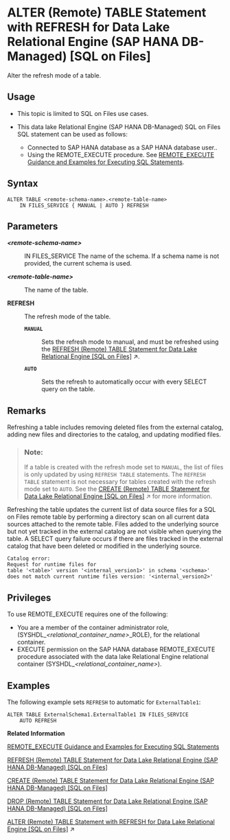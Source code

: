 <!-- loioff7b384154d0499594c61f49329dce04 -->

# ALTER \(Remote\) TABLE Statement with REFRESH for Data Lake Relational Engine \(SAP HANA DB-Managed\) \[SQL on Files\]

Alter the refresh mode of a table.



<a name="loioff7b384154d0499594c61f49329dce04__section_inj_b3b_nqb"/>

## Usage

-   This topic is limited to SQL on Files use cases.

-   This data lake Relational Engine \(SAP HANA DB-Managed\) SQL on Files SQL statement can be used as follows:

    -   Connected to SAP HANA database as a SAP HANA database user..
    -   Using the REMOTE\_EXECUTE procedure. See [REMOTE\_EXECUTE Guidance and Examples for Executing SQL Statements](../030-sql-statements/remote-execute-guidance-and-examples-for-executing-sql-statements-fd99ac0.md).





## Syntax

```
ALTER TABLE <remote-schema-name>.<remote-table-name>
    IN FILES_SERVICE { MANUAL | AUTO } REFRESH
```



## Parameters


<dl>
<dt><b>

*<remote-schema-name\>*

</b></dt>
<dd>

IN FILES\_SERVICE The name of the schema. If a schema name is not provided, the current schema is used.



</dd><dt><b>

*<remote-table-name\>*

</b></dt>
<dd>

The name of the table.



</dd><dt><b>

REFRESH

</b></dt>
<dd>

The refresh mode of the table.


<dl>
<dt><b>

`MANUAL`

</b></dt>
<dd>

Sets the refresh mode to manual, and must be refreshed using the [REFRESH (Remote) TABLE Statement for Data Lake Relational Engine \[SQL on Files\]](https://help.sap.com/viewer/19b3964099384f178ad08f2d348232a9/2024_1_QRC/en-US/e2756579d6354112a5e5e0f9fe0c2ccb.html "Update the current list of data source files for a SQL on Files remote table by performing a directory scan on all current data sources attached to this remote table.") :arrow_upper_right:.



</dd><dt><b>

`AUTO`

</b></dt>
<dd>

Sets the refresh to automatically occur with every SELECT query on the table.



</dd>
</dl>



</dd>
</dl>



## Remarks

Refreshing a table includes removing deleted files from the external catalog, adding new files and directories to the catalog, and updating modified files.

> ### Note:  
> If a table is created with the refresh mode set to `MANUAL`, the list of files is only updated by using `REFRESH TABLE` statements. The `REFRESH TABLE` statement is not necessary for tables created with the refresh mode set to `AUTO`. See the [CREATE (Remote) TABLE Statement for Data Lake Relational Engine \[SQL on Files\]](https://help.sap.com/viewer/19b3964099384f178ad08f2d348232a9/2024_1_QRC/en-US/beffc07c515540088d372197c9eee191.html "Create a remote table managed by SQL on Files.") :arrow_upper_right: for more information.

Refreshing the table updates the current list of data source files for a SQL on Files remote table by performing a directory scan on all current data sources attached to the remote table. Files added to the underlying source but not yet tracked in the external catalog are not visible when querying the table. A SELECT query failure occurs if there are files tracked in the external catalog that have been deleted or modified in the underlying source.

```
Catalog error:
Request for runtime files for 
table '<table>' version '<internal_version1>' in schema '<schema>' 
does not match current runtime files version: '<internal_version2>'
```



<a name="loioff7b384154d0499594c61f49329dce04__section_l3n_psd_j4b"/>

## Privileges

To use REMOTE\_EXECUTE requires one of the following:

-   You are a member of the container administrator role, \(SYSHDL\_*<relational\_container\_name\>*\_ROLE\), for the relational container.
-   EXECUTE permission on the SAP HANA database REMOTE\_EXECUTE procedure associated with the data lake Relational Engine relational container \(SYSHDL\_*<relational\_container\_name\>*\).



## Examples

The following example sets `REFRESH` to automatic for `ExternalTable1`:

```
ALTER TABLE ExternalSchema1.ExternalTable1 IN FILES_SERVICE
	AUTO REFRESH
```

**Related Information**  


[REMOTE\_EXECUTE Guidance and Examples for Executing SQL Statements](../030-sql-statements/remote-execute-guidance-and-examples-for-executing-sql-statements-fd99ac0.md "To run data lake Relational Engine SQL statements using the SAP HANA database REMOTE_EXECUTE or REMOTE_EXECUTE_DDL procedure, you embed the SQL syntax within the procedure.")

[REFRESH \(Remote\) TABLE Statement for Data Lake Relational Engine \(SAP HANA DB-Managed\) \[SQL on Files\]](refresh-remote-table-statement-for-data-lake-relational-engine-sap-hana-db-managed-sql-on-054b150.md "Update the current list of data source files for a SQL on Files remote table by performing a directory scan on all current data sources attached to this remote table.")

[CREATE \(Remote\) TABLE Statement for Data Lake Relational Engine \(SAP HANA DB-Managed\) \[SQL on Files\]](create-remote-table-statement-for-data-lake-relational-engine-sap-hana-db-managed-sql-on-24e694b.md "Create a remote table managed by SQL on Files.")

[DROP \(Remote\) TABLE Statement for Data Lake Relational Engine \(SAP HANA DB-Managed\) \[SQL on Files\]](drop-remote-table-statement-for-data-lake-relational-engine-sap-hana-db-managed-sql-on-fi-ca1e55d.md "Drop a remote table from a SQL on Files external catalog.")

[ALTER (Remote) TABLE Statement with REFRESH for Data Lake Relational Engine \[SQL on Files\]](https://help.sap.com/viewer/19b3964099384f178ad08f2d348232a9/2024_1_QRC/en-US/ae5645003caf4d14bcd05ca4d8f3219e.html "Alter the refresh mode of a table.") :arrow_upper_right:

